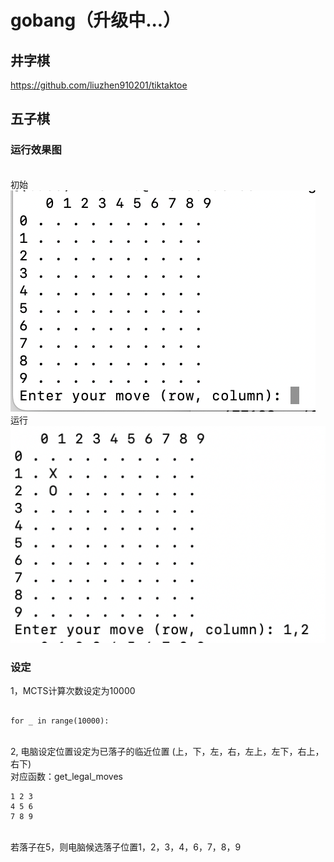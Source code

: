 # gobang（升级中...）
## 井字棋
https://github.com/liuzhen910201/tiktaktoe
## 五子棋
### 运行效果图
<br>初始<br>
![](https://github.com/liuzhen910201/gobang/blob/main/gobang1.png)
<br>
运行
<br>
![](https://github.com/liuzhen910201/gobang/blob/main/gobang2.png)

### 设定
1，MCTS计算次数设定为10000
<br>
```

for _ in range(10000):

```
 <br>
2, 电脑设定位置设定为已落子的临近位置 (上，下，左，右，左上，左下，右上，右下)
<br>
对应函数：get_legal_moves
<br>


```
1 2 3
4 5 6
7 8 9
```


 <br>
若落子在5，则电脑候选落子位置1，2，3，4，6，7，8，9
